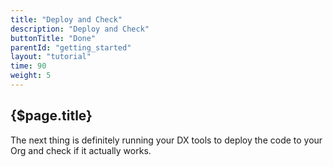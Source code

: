 ```yaml
---
title: "Deploy and Check"
description: "Deploy and Check"
buttonTitle: "Done"
parentId: "getting_started"
layout: "tutorial"
time: 90
weight: 5
---
```


## {$page.title}

The next thing is definitely running your DX tools to deploy the code to your Org and check if it actually works.

